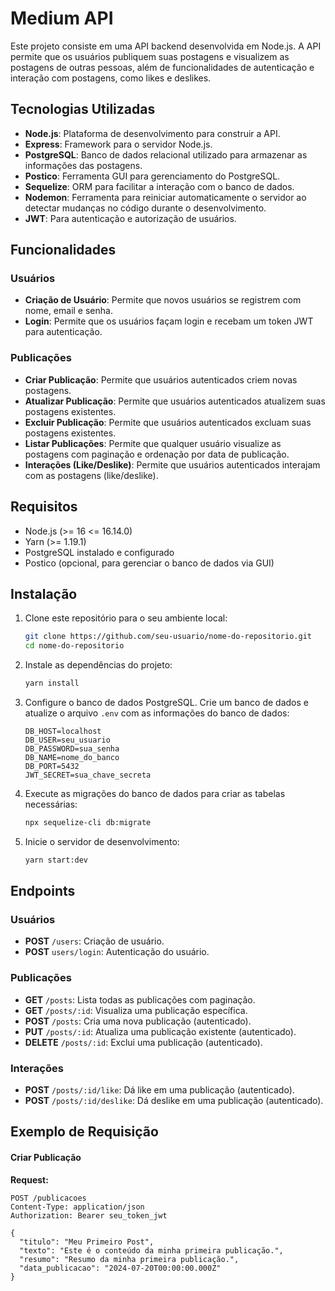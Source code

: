 # Medium API

Este projeto consiste em uma API backend desenvolvida em Node.js. A API permite que os usuários publiquem suas postagens e visualizem as postagens de outras pessoas, além de funcionalidades de autenticação e interação com postagens, como likes e deslikes.

## Tecnologias Utilizadas

- **Node.js**: Plataforma de desenvolvimento para construir a API.
- **Express**: Framework para o servidor Node.js.
- **PostgreSQL**: Banco de dados relacional utilizado para armazenar as informações das postagens.
- **Postico**: Ferramenta GUI para gerenciamento do PostgreSQL.
- **Sequelize**: ORM para facilitar a interação com o banco de dados.
- **Nodemon**: Ferramenta para reiniciar automaticamente o servidor ao detectar mudanças no código durante o desenvolvimento.
- **JWT**: Para autenticação e autorização de usuários.

## Funcionalidades

### Usuários
- **Criação de Usuário**: Permite que novos usuários se registrem com nome, email e senha.
- **Login**: Permite que os usuários façam login e recebam um token JWT para autenticação.

### Publicações
- **Criar Publicação**: Permite que usuários autenticados criem novas postagens.
- **Atualizar Publicação**: Permite que usuários autenticados atualizem suas postagens existentes.
- **Excluir Publicação**: Permite que usuários autenticados excluam suas postagens existentes.
- **Listar Publicações**: Permite que qualquer usuário visualize as postagens com paginação e ordenação por data de publicação.
- **Interações (Like/Deslike)**: Permite que usuários autenticados interajam com as postagens (like/deslike).

## Requisitos

- Node.js (>= 16 <= 16.14.0)
- Yarn (>= 1.19.1)
- PostgreSQL instalado e configurado
- Postico (opcional, para gerenciar o banco de dados via GUI)

## Instalação

1. Clone este repositório para o seu ambiente local:

    ```bash
    git clone https://github.com/seu-usuario/nome-do-repositorio.git
    cd nome-do-repositorio
    ```

2. Instale as dependências do projeto:

    ```bash
    yarn install
    ```

3. Configure o banco de dados PostgreSQL. Crie um banco de dados e atualize o arquivo `.env` com as informações do banco de dados:

    ```env
    DB_HOST=localhost
    DB_USER=seu_usuario
    DB_PASSWORD=sua_senha
    DB_NAME=nome_do_banco
    DB_PORT=5432
    JWT_SECRET=sua_chave_secreta
    ```

4. Execute as migrações do banco de dados para criar as tabelas necessárias:

    ```bash
    npx sequelize-cli db:migrate
    ```

5. Inicie o servidor de desenvolvimento:

    ```bash
    yarn start:dev
    ```

## Endpoints

### Usuários

- **POST** `/users`: Criação de usuário.
- **POST** `users/login`: Autenticação do usuário.

### Publicações

- **GET** `/posts`: Lista todas as publicações com paginação.
- **GET** `/posts/:id`: Visualiza uma publicação específica.
- **POST** `/posts`: Cria uma nova publicação (autenticado).
- **PUT** `/posts/:id`: Atualiza uma publicação existente (autenticado).
- **DELETE** `/posts/:id`: Exclui uma publicação (autenticado).

### Interações

- **POST** `/posts/:id/like`: Dá like em uma publicação (autenticado).
- **POST** `/posts/:id/deslike`: Dá deslike em uma publicação (autenticado).

## Exemplo de Requisição

#### Criar Publicação

**Request:**
```http
POST /publicacoes
Content-Type: application/json
Authorization: Bearer seu_token_jwt

{
  "titulo": "Meu Primeiro Post",
  "texto": "Este é o conteúdo da minha primeira publicação.",
  "resumo": "Resumo da minha primeira publicação.",
  "data_publicacao": "2024-07-20T00:00:00.000Z"
}
